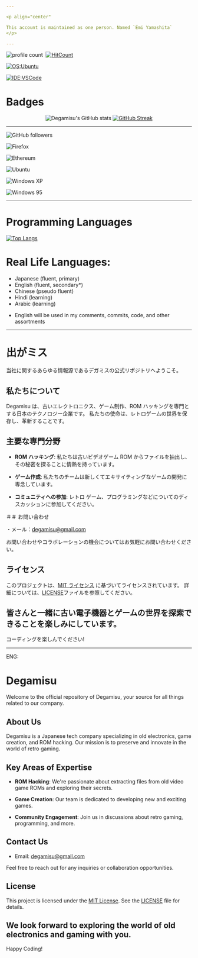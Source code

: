 ```yaml
---

<p align="center"

This account is maintained as one person. Named `Emi Yamashita`
</p>

---
```


![profile count](https://komarev.com/ghpvc/?username=degamisu&color=green)&nbsp;
[![HitCount](https://hits.dwyl.com/{Degamisu}/{Degamisu}.svg?style=flat-square&show=unique)](http://hits.dwyl.com/{Degamisu}/{Degamisu})

<p align="left">

  [![OS:Ubuntu](https://img.shields.io/badge/OS-Ubuntu-blue?style=flat-square&logo=ubuntu)](https://archlinux.org)

  
  [![IDE:VSCode](https://img.shields.io/badge/IDE-VSCode-blue?style=flat-square&logo=visualstudiocode)](https://code.visualstudio.com/)

# Badges

<p align="center"
  
![Degamisu's GitHub stats](https://github-readme-stats.vercel.app/api?username=Degamisu&show_icons=true&theme=radical)
[![GitHub Streak](https://streak-stats.demolab.com/?user=Degamisu)](https://git.io/streak-stats)

</p>

---

![GitHub followers](https://img.shields.io/github/followers/Degamisu) 

![Firefox](https://img.shields.io/badge/Firefox-FF7139?style=for-the-badge&logo=Firefox-Browser&logoColor=white)

![Ethereum](https://img.shields.io/badge/Ethereum-3C3C3D?style=for-the-badge&logo=Ethereum&logoColor=white)

![Ubuntu](https://img.shields.io/badge/Ubuntu-E95420?style=for-the-badge&logo=ubuntu&logoColor=white)

![Windows XP](https://img.shields.io/badge/Windows%20xp-003399?style=for-the-badge&logo=windowsxp&logoColor=white)

![Windows 95](https://img.shields.io/badge/Windows%2095-008484?style=for-the-badge&logo=windows95&logoColor=white)

---

# Programming Languages

[![Top Langs](https://github-readme-stats.vercel.app/api/top-langs/?username=Degamisu)](https://github.com/anuraghazra/github-readme-stats)

# Real Life Languages:

 - Japanese (fluent, primary)
 - English  (fluent, secondary*)
 - Chinese (pseudo fluent)
 - Hindi (learning)
 - Arabic (learning)

* English will be used in my comments, commits, code, and other assortments

---

# 出がミス

当社に関するあらゆる情報源であるデガミスの公式リポジトリへようこそ。

## 私たちについて

Degamisu は、古いエレクトロニクス、ゲーム制作、ROM ハッキングを専門とする日本のテクノロジー企業です。 私たちの使命は、レトロゲームの世界を保存し、革新することです。

## 主要な専門分野

- **ROM ハッキング**: 私たちは古いビデオゲーム ROM からファイルを抽出し、その秘密を探ることに情熱を持っています。

- **ゲーム作成**: 私たちのチームは新しくてエキサイティングなゲームの開発に専念しています。

- **コミュニティへの参加**: レトロ ゲーム、プログラミングなどについてのディスカッションに参加してください。

＃＃ お問い合わせ

・メール：degamisu@gmail.com

お問い合わせやコラボレーションの機会についてはお気軽にお問い合わせください。

## ライセンス

このプロジェクトは、[MIT ライセンス](LICENSE) に基づいてライセンスされています。 詳細については、[LICENSE](LICENSE)ファイルを参照してください。

皆さんと一緒に古い電子機器とゲームの世界を探索できることを楽しみにしています。
---
コーディングを楽しんでください!

---

ENG:

# Degamisu

Welcome to the official repository of Degamisu, your source for all things related to our company. 

## About Us

Degamisu is a Japanese tech company specializing in old electronics, game creation, and ROM hacking. Our mission is to preserve and innovate in the world of retro gaming.

## Key Areas of Expertise

- **ROM Hacking**: We're passionate about extracting files from old video game ROMs and exploring their secrets.

- **Game Creation**: Our team is dedicated to developing new and exciting games.

- **Community Engagement**: Join us in discussions about retro gaming, programming, and more.

## Contact Us

- Email: degamisu@gmail.com

Feel free to reach out for any inquiries or collaboration opportunities.

## License

This project is licensed under the [MIT License](LICENSE). See the [LICENSE](LICENSE) file for details.

We look forward to exploring the world of old electronics and gaming with you.
---
Happy Coding!
